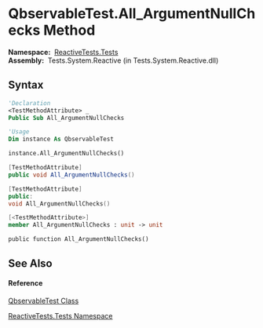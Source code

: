 # QbservableTest.All\_ArgumentNullChecks Method

**Namespace:**  [ReactiveTests.Tests](ReactiveTests.Tests\ReactiveTests.Tests.md)  
**Assembly:**  Tests.System.Reactive (in Tests.System.Reactive.dll)

## Syntax

```vb
'Declaration
<TestMethodAttribute> _
Public Sub All_ArgumentNullChecks
```

```vb
'Usage
Dim instance As QbservableTest

instance.All_ArgumentNullChecks()
```

```csharp
[TestMethodAttribute]
public void All_ArgumentNullChecks()
```

```c++
[TestMethodAttribute]
public:
void All_ArgumentNullChecks()
```

```fsharp
[<TestMethodAttribute>]
member All_ArgumentNullChecks : unit -> unit 
```

```jscript
public function All_ArgumentNullChecks()
```

## See Also

#### Reference

[QbservableTest Class](QbservableTest\QbservableTest.md)

[ReactiveTests.Tests Namespace](ReactiveTests.Tests\ReactiveTests.Tests.md)
